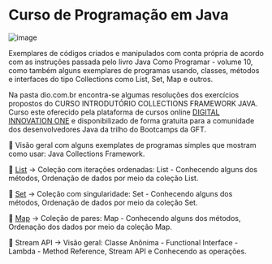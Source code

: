 # Curso de Programação em Java

![image](https://user-images.githubusercontent.com/17755195/169678615-4e1c8c20-0539-4e5a-89c9-28c9e96792b1.png)

Exemplares de códigos criados e manipulados com conta própria de acordo com as instruções passada pelo livro Java Como Programar - volume 10, 
como também alguns exemplares de programas usando, classes, métodos e interfaces do tipo Collections como List, Set, Map e outros.

Na pasta dio.com.br encontra-se algumas resoluções dos exercícios propostos do CURSO INTRODUTÓRIO COLLECTIONS FRAMEWORK JAVA. Curso este oferecido pela plataforma de cursos online [DIGITAL INNOVATION ONE](https://web.digitalinnovation.one/home) e disponibilizado de forma gratuita para a comunidade dos desenvolvedores Java da trilho do Bootcamps da GFT.

🔸 Visão geral com alguns exemplates de programas simples que mostram como usar: Java Collections Framework.

🔸 [List](https://github.com/Adriano1976/Curso-de-Java/tree/main/dio.com.br/src/Model/Collection/list) ->
Coleção com iterações ordenadas: List - 
Conhecendo alguns dos métodos,
Ordenação de dados por meio da coleção List.

🔸 [Set](https://github.com/Adriano1976/Curso-de-Java/tree/main/dio.com.br/src/Model/Collection/set) ->
Coleção com singularidade: Set - 
Conhecendo alguns dos métodos,
Ordenação de dados por meio da coleção Set.

🔸 [Map](https://github.com/Adriano1976/Curso-de-Java/tree/main/dio.com.br/src/Model/Collection/map) ->
Coleção de pares: Map - 
Conhecendo alguns dos métodos,
Ordenação dos dados por meio da coleção Map.

🔸 Stream API ->
Visão geral: Classe Anônima - Functional Interface - Lambda - Method Reference,
Stream API e
Conhecendo as operações.

